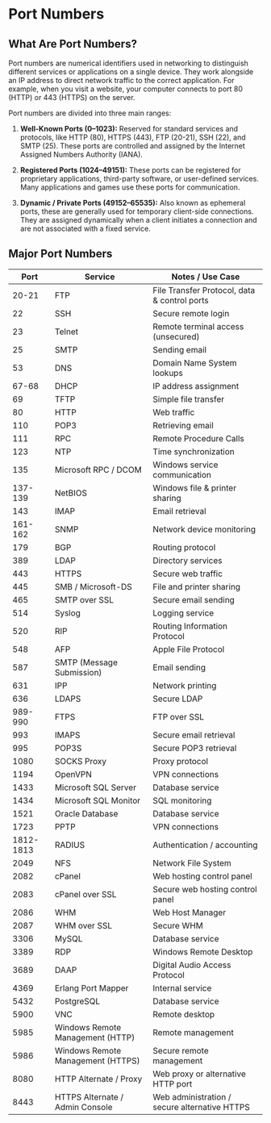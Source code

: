 # Port Numbers


## What Are Port Numbers?

Port numbers are numerical identifiers used in networking to distinguish different services or applications on a single device. They work alongside an IP address to direct network traffic to the correct application. For example, when you visit a website, your computer connects to port 80 (HTTP) or 443 (HTTPS) on the server.

Port numbers are divided into three main ranges:

1. **Well-Known Ports (0–1023):** Reserved for standard services and protocols, like HTTP (80), HTTPS (443), FTP (20-21), SSH (22), and SMTP (25). These ports are controlled and assigned by the Internet Assigned Numbers Authority (IANA).

2. **Registered Ports (1024–49151):** These ports can be registered for proprietary applications, third-party software, or user-defined services. Many applications and games use these ports for communication.

3. **Dynamic / Private Ports (49152–65535):** Also known as ephemeral ports, these are generally used for temporary client-side connections. They are assigned dynamically when a client initiates a connection and are not associated with a fixed service.


## Major Port Numbers

| Port       | Service                                      | Notes / Use Case                                  |
|------------|---------------------------------------------|--------------------------------------------------|
| 20-21      | FTP                                         | File Transfer Protocol, data & control ports     |
| 22         | SSH                                         | Secure remote login                              |
| 23         | Telnet                                      | Remote terminal access (unsecured)              |
| 25         | SMTP                                        | Sending email                                    |
| 53         | DNS                                         | Domain Name System lookups                        |
| 67-68      | DHCP                                        | IP address assignment                             |
| 69         | TFTP                                        | Simple file transfer                              |
| 80         | HTTP                                        | Web traffic                                      |
| 110        | POP3                                        | Retrieving email                                 |
| 111        | RPC                                         | Remote Procedure Calls                            |
| 123        | NTP                                         | Time synchronization                              |
| 135        | Microsoft RPC / DCOM                        | Windows service communication                     |
| 137-139    | NetBIOS                                     | Windows file & printer sharing                    |
| 143        | IMAP                                        | Email retrieval                                  |
| 161-162    | SNMP                                        | Network device monitoring                          |
| 179        | BGP                                         | Routing protocol                                  |
| 389        | LDAP                                        | Directory services                                |
| 443        | HTTPS                                       | Secure web traffic                                |
| 445        | SMB / Microsoft-DS                          | File and printer sharing                          |
| 465        | SMTP over SSL                               | Secure email sending                               |
| 514        | Syslog                                      | Logging service                                   |
| 520        | RIP                                         | Routing Information Protocol                       |
| 548        | AFP                                         | Apple File Protocol                                |
| 587        | SMTP (Message Submission)                   | Email sending                                     |
| 631        | IPP                                         | Network printing                                   |
| 636        | LDAPS                                       | Secure LDAP                                       |
| 989-990    | FTPS                                        | FTP over SSL                                      |
| 993        | IMAPS                                       | Secure email retrieval                             |
| 995        | POP3S                                       | Secure POP3 retrieval                              |
| 1080       | SOCKS Proxy                                 | Proxy protocol                                    |
| 1194       | OpenVPN                                     | VPN connections                                   |
| 1433       | Microsoft SQL Server                         | Database service                                  |
| 1434       | Microsoft SQL Monitor                        | SQL monitoring                                    |
| 1521       | Oracle Database                              | Database service                                  |
| 1723       | PPTP                                        | VPN connections                                   |
| 1812-1813  | RADIUS                                      | Authentication / accounting                        |
| 2049       | NFS                                         | Network File System                               |
| 2082       | cPanel                                      | Web hosting control panel                          |
| 2083       | cPanel over SSL                              | Secure web hosting control panel                  |
| 2086       | WHM                                         | Web Host Manager                                   |
| 2087       | WHM over SSL                                 | Secure WHM                                       |
| 3306       | MySQL                                       | Database service                                  |
| 3389       | RDP                                         | Windows Remote Desktop                             |
| 3689       | DAAP                                        | Digital Audio Access Protocol                      |
| 4369       | Erlang Port Mapper                           | Internal service                                   |
| 5432       | PostgreSQL                                  | Database service                                  |
| 5900       | VNC                                         | Remote desktop                                    |
| 5985       | Windows Remote Management (HTTP)            | Remote management                                 |
| 5986       | Windows Remote Management (HTTPS)           | Secure remote management                           |
| 8080       | HTTP Alternate / Proxy                       | Web proxy or alternative HTTP port                |
| 8443       | HTTPS Alternate / Admin Console             | Web administration / secure alternative HTTPS    |
